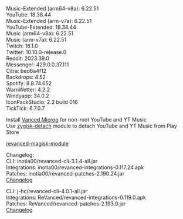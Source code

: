 Music-Extended (arm64-v8a): 6.22.51  
YouTube: 18.38.44  
Music-Extended (arm-v7a): 6.22.51  
YouTube-Extended: 18.38.44  
Music (arm64-v8a): 6.22.51  
Music (arm-v7a): 6.22.51  
Twitch: 16.1.0  
Twitter: 10.10.0-release.0  
Reddit: 2023.39.0  
Messenger: 429.0.0.37.111  
Citra: bed6a4f12  
Backdrops: 4.52  
Spotify: 8.8.74.652  
WarnWetter: 4.2.2  
Windyapp: 34.0.2  
IconPackStudio: 2.2 build 016  
TickTick: 6.7.0.7  

Install [Vanced Microg](https://github.com/TeamVanced/VancedMicroG/releases) for non-root YouTube and YT Music  
Use [zygisk-detach](https://github.com/j-hc/zygisk-detach) module to detach YouTube and YT Music from Play Store  

[revanced-magisk-module](https://github.com/j-hc/revanced-magisk-module)  

Changelog:  
CLI: inotia00/revanced-cli-3.1.4-all.jar  
Integrations: inotia00/revanced-integrations-0.117.24.apk  
Patches: inotia00/revanced-patches-2.190.24.jar  
[Changelog](https://github.com/inotia00/revanced-patches/releases/tag/v2.190.24)

CLI: j-hc/revanced-cli-4.0.1-all.jar  
Integrations: ReVanced/revanced-integrations-0.119.0.apk  
Patches: ReVanced/revanced-patches-2.193.0.jar  
[Changelog](https://github.com/ReVanced/revanced-patches/releases/tag/v2.193.0)  
